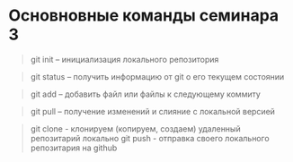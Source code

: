 # Основновные команды семинара 3

> git init – инициализация локального репозитория

> git status – получить информацию от git о его текущем состоянии

> git add – добавить файл или файлы к следующему коммиту

> git pull – получение изменений и слияние с локальной версией

> git clone - клонируем (копируем, создаем) удаленный репозитарий локально
> git push - отправка своего локального репозитария на github 